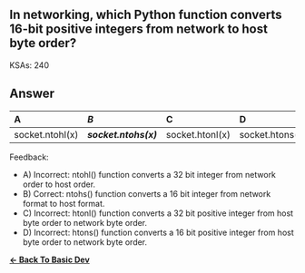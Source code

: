 ## In networking, which Python function converts 16-bit positive integers from network to host byte order?

KSAs: 240

## Answer
| A | ***B*** | C | D |
| :--- | :--- | :--- | :--- |
| socket.ntohl(x) | ***socket.ntohs(x)*** | socket.htonl(x) | socket.htons(x) |


Feedback:

- A) Incorrect: ntohl() function converts a 32 bit integer from network order to host order.
- B) Correct: ntohs() function converts a 16 bit integer from network format to host format.
- C) Incorrect: htonl() function converts a 32 bit positive integer from host byte order to network byte order.
- D) Incorrect: htons() function converts a 16 bit positive integer from host byte order to network byte order.

[**<- Back To Basic Dev**](../../../Basic_Dev.md)

